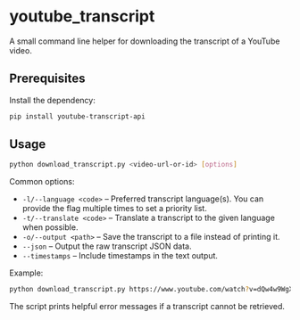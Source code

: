 # youtube_transcript

A small command line helper for downloading the transcript of a YouTube video.

## Prerequisites

Install the dependency:

```bash
pip install youtube-transcript-api
```

## Usage

```bash
python download_transcript.py <video-url-or-id> [options]
```

Common options:

- `-l/--language <code>` – Preferred transcript language(s). You can provide the flag multiple times to set a priority list.
- `-t/--translate <code>` – Translate a transcript to the given language when possible.
- `-o/--output <path>` – Save the transcript to a file instead of printing it.
- `--json` – Output the raw transcript JSON data.
- `--timestamps` – Include timestamps in the text output.

Example:

```bash
python download_transcript.py https://www.youtube.com/watch?v=dQw4w9WgXcQ -l en --timestamps -o transcript.txt
```

The script prints helpful error messages if a transcript cannot be retrieved.
